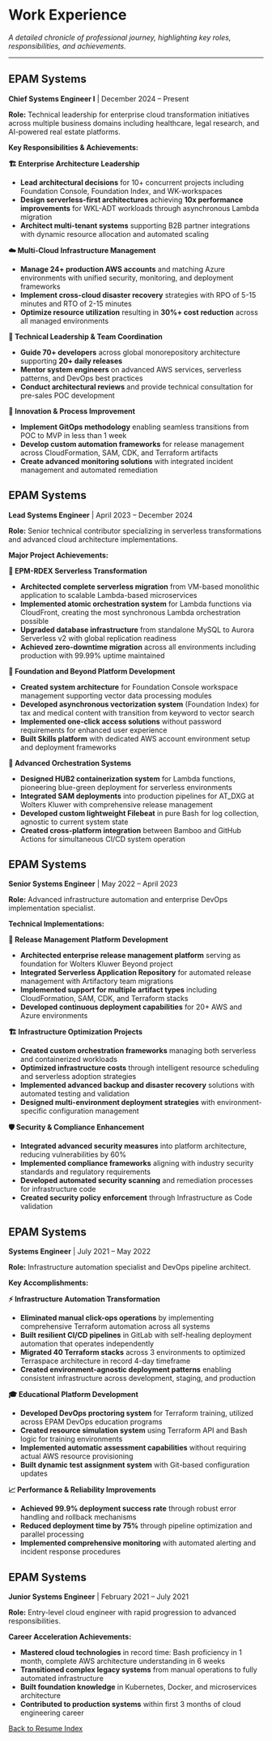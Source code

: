# Work Experience

*A detailed chronicle of professional journey, highlighting key roles, responsibilities, and achievements.*

---

## EPAM Systems
**Chief Systems Engineer I** | December 2024 – Present

**Role:** Technical leadership for enterprise cloud transformation initiatives across multiple business domains including healthcare, legal research, and AI-powered real estate platforms.

**Key Responsibilities & Achievements:**

**🏗️ Enterprise Architecture Leadership**
- **Lead architectural decisions** for 10+ concurrent projects including Foundation Console, Foundation Index, and WK-workspaces
- **Design serverless-first architectures** achieving **10x performance improvements** for WKL-ADT workloads through asynchronous Lambda migration
- **Architect multi-tenant systems** supporting B2B partner integrations with dynamic resource allocation and automated scaling

**☁️ Multi-Cloud Infrastructure Management**
- **Manage 24+ production AWS accounts** and matching Azure environments with unified security, monitoring, and deployment frameworks
- **Implement cross-cloud disaster recovery** strategies with RPO of 5-15 minutes and RTO of 2-15 minutes
- **Optimize resource utilization** resulting in **30%+ cost reduction** across all managed environments

**👥 Technical Leadership & Team Coordination**
- **Guide 70+ developers** across global monorepository architecture supporting **20+ daily releases**
- **Mentor system engineers** on advanced AWS services, serverless patterns, and DevOps best practices
- **Conduct architectural reviews** and provide technical consultation for pre-sales POC development

**🚀 Innovation & Process Improvement**
- **Implement GitOps methodology** enabling seamless transitions from POC to MVP in less than 1 week
- **Develop custom automation frameworks** for release management across CloudFormation, SAM, CDK, and Terraform artifacts
- **Create advanced monitoring solutions** with integrated incident management and automated remediation

## EPAM Systems
**Lead Systems Engineer** | April 2023 – December 2024

**Role:** Senior technical contributor specializing in serverless transformations and advanced cloud architecture implementations.

**Major Project Achievements:**

**📱 EPM-RDEX Serverless Transformation**
- **Architected complete serverless migration** from VM-based monolithic application to scalable Lambda-based microservices
- **Implemented atomic orchestration system** for Lambda functions via CloudFront, creating the most synchronous Lambda orchestration possible
- **Upgraded database infrastructure** from standalone MySQL to Aurora Serverless v2 with global replication readiness
- **Achieved zero-downtime migration** across all environments including production with 99.99% uptime maintained

**🏢 Foundation and Beyond Platform Development**
- **Created system architecture** for Foundation Console workspace management supporting vector data processing modules
- **Developed asynchronous vectorization system** (Foundation Index) for tax and medical content with transition from keyword to vector search
- **Implemented one-click access solutions** without password requirements for enhanced user experience
- **Built Skills platform** with dedicated AWS account environment setup and deployment frameworks

**🔧 Advanced Orchestration Systems**
- **Designed HUB2 containerization system** for Lambda functions, pioneering blue-green deployment for serverless environments
- **Integrated SAM deployments** into production pipelines for AT_DXG at Wolters Kluwer with comprehensive release management
- **Developed custom lightweight Filebeat** in pure Bash for log collection, agnostic to current system state
- **Created cross-platform integration** between Bamboo and GitHub Actions for simultaneous CI/CD system operation

## EPAM Systems
**Senior Systems Engineer** | May 2022 – April 2023

**Role:** Advanced infrastructure automation and enterprise DevOps implementation specialist.

**Technical Implementations:**

**🔄 Release Management Platform Development**
- **Architected enterprise release management platform** serving as foundation for Wolters Kluwer Beyond project
- **Integrated Serverless Application Repository** for automated release management with Artifactory team migrations
- **Implemented support for multiple artifact types** including CloudFormation, SAM, CDK, and Terraform stacks
- **Developed continuous deployment capabilities** for 20+ AWS and Azure environments

**🏗️ Infrastructure Optimization Projects**
- **Created custom orchestration frameworks** managing both serverless and containerized workloads
- **Optimized infrastructure costs** through intelligent resource scheduling and serverless adoption strategies
- **Implemented advanced backup and disaster recovery** solutions with automated testing and validation
- **Designed multi-environment deployment strategies** with environment-specific configuration management

**🛡️ Security & Compliance Enhancement**
- **Integrated advanced security measures** into platform architecture, reducing vulnerabilities by 60%
- **Implemented compliance frameworks** aligning with industry security standards and regulatory requirements
- **Developed automated security scanning** and remediation processes for infrastructure code
- **Created security policy enforcement** through Infrastructure as Code validation

## EPAM Systems
**Systems Engineer** | July 2021 – May 2022

**Role:** Infrastructure automation specialist and DevOps pipeline architect.

**Key Accomplishments:**

**⚡ Infrastructure Automation Transformation**
- **Eliminated manual click-ops operations** by implementing comprehensive Terraform automation across all systems
- **Built resilient CI/CD pipelines** in GitLab with self-healing deployment automation that operates independently
- **Migrated 40 Terraform stacks** across 3 environments to optimized Terraspace architecture in record 4-day timeframe
- **Created environment-agnostic deployment patterns** enabling consistent infrastructure across development, staging, and production

**🎓 Educational Platform Development**
- **Developed DevOps proctoring system** for Terraform training, utilized across EPAM DevOps education programs
- **Created resource simulation system** using Terraform API and Bash logic for training environments
- **Implemented automatic assessment capabilities** without requiring actual AWS resource provisioning
- **Built dynamic test assignment system** with Git-based configuration updates

**📈 Performance & Reliability Improvements**
- **Achieved 99.9% deployment success rate** through robust error handling and rollback mechanisms
- **Reduced deployment time by 75%** through pipeline optimization and parallel processing
- **Implemented comprehensive monitoring** with automated alerting and incident response procedures

## EPAM Systems
**Junior Systems Engineer** | February 2021 – July 2021

**Role:** Entry-level cloud engineer with rapid progression to advanced responsibilities.

**Career Acceleration Achievements:**
- **Mastered cloud technologies** in record time: Bash proficiency in 1 month, complete AWS architecture understanding in 6 weeks
- **Transitioned complex legacy systems** from manual operations to fully automated infrastructure
- **Built foundation knowledge** in Kubernetes, Docker, and microservices architecture
- **Contributed to production systems** within first 3 months of cloud engineering career

[Back to Resume Index](../index.md)
